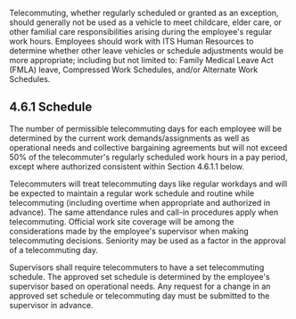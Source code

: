Telecommuting, whether regularly scheduled or granted as an exception, should generally not be used as a vehicle to meet childcare, elder care, or other familial care responsibilities arising during the employee's regular work hours. Employees should work with ITS Human Resources to determine whether other leave vehicles or schedule adjustments would be more appropriate; including but not limited to: Family Medical Leave Act (FMLA) leave, Compressed Work Schedules, and/or Alternate Work Schedules.

## **4.6.1 Schedule**

The number of permissible telecommuting days for each employee will be determined by the current work demands/assignments as well as operational needs and collective bargaining agreements but will not exceed 50% of the telecommuter's regularly scheduled work hours in a pay period, except where authorized consistent within Section 4.6.1.1 below.

Telecommuters will treat telecommuting days like regular workdays and will be expected to maintain a regular work schedule and routine while telecommuting (including overtime when appropriate and authorized in advance). The same attendance rules and call-in procedures apply when telecommuting. Official work site coverage will be among the considerations made by the employee's supervisor when making telecommuting decisions. Seniority may be used as a factor in the approval of a telecommuting day.

Supervisors shall require telecommuters to have a set telecommuting schedule. The approved set schedule is determined by the employee's supervisor based on operational needs. Any request for a change in an approved set schedule or telecommuting day must be submitted to the supervisor in advance.